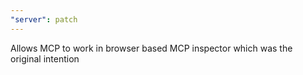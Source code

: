 ```yaml
---
"server": patch
---
```


Allows MCP to work in browser based MCP inspector which was the original intention
